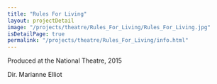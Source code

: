 ```yaml
---
title: "Rules For Living"
layout: projectDetail
image: "/projects/theatre/Rules_For_Living/Rules_For_Living.jpg"
isDetailPage: true
permalink: "/projects/theatre/Rules_For_Living/info.html"
---
```

Produced at the National Theatre, 2015
<p>Dir. Marianne Elliot</p>
